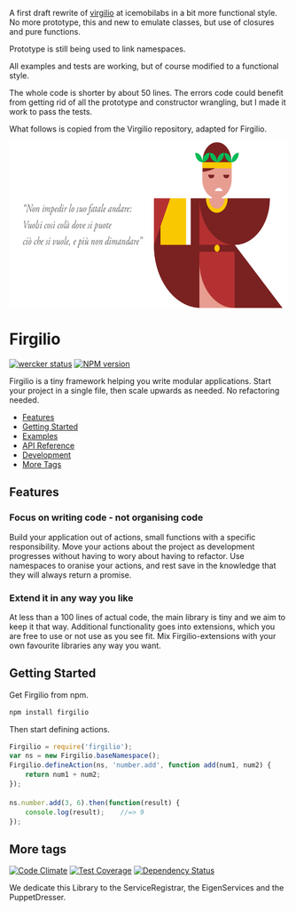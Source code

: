 A first draft rewrite of [virgilio](https://github.com/icemobilelab/virgilio) at icemobilabs in a bit more functional style. No more prototype, this and new to emulate classes, but use of closures and pure functions.

Prototype is still being used to link namespaces.

All examples and tests are working, but of course modified to a functional style.

The whole code is shorter by about 50 lines. The errors code could benefit from getting rid of all the prototype and constructor wrangling, but I made it work to pass the tests.

What follows is copied from the Virgilio repository, adapted for Firgilio.

<a href="https://github.com/michiejoris/firgilio"><img src="https://raw.githubusercontent.com/michieljoris/firgilio/master/images/firgilio.png" align="center"  height="300" width="600"/></a>

# Firgilio
[![wercker status](https://app.wercker.com/status/69a7f421e9d59612238df4e8af206558/s/master "wercker status")](https://app.wercker.com/project/bykey/69a7f421e9d59612238df4e8af206558)
[![NPM version](https://badge.fury.io/js/firgilio.svg)](http://badge.fury.io/js/firgilio)

Firgilio is a tiny framework helping you write modular applications.
Start your project in a single file, then scale upwards as needed.
No refactoring needed.

* [Features](#features)
* [Getting Started](#getting-started)
* [Examples](https://github.com/michieljoris/firgilio/tree/master/examples)
* [API Reference](https://github.com/michieljoris/firgilio/wiki/API)
* [Development](https://github.com/michieljoris/firgilio/wiki/Development)
* [More Tags](#more-tags)

## Features

### Focus on writing code - not organising code
Build your application out of actions, small functions with a specific responsibility.
Move your actions about the project as development progresses without having to  wory about having to refactor.
Use namespaces to oranise your actions, and rest save in the knowledge that they will always return a promise.

### Extend it in any way you like
At less than a 100 lines of actual code, the main library is tiny and we aim to keep it that way.
Additional functionality goes into extensions, which you are free to use or not use as you see fit.
Mix Firgilio-extensions with your own favourite libraries any way you want.

## Getting Started
Get Firgilio from npm.

```js
npm install firgilio
```

Then start defining actions.

```js
Firgilio = require('firgilio');
var ns = new Firgilio.baseNamespace();
Firgilio.defineAction(ns, 'number.add', function add(num1, num2) {
    return num1 + num2;
});

ns.number.add(3, 6).then(function(result) {
    console.log(result);    //=> 9
});
```

## More tags
[![Code Climate](https://codeclimate.com/github/michieljoris/firgilio/badges/gpa.svg)](https://codeclimate.com/github/michieljoris/firgilio)
[![Test Coverage](https://codeclimate.com/github/michieljoris/firgilio/badges/coverage.svg)](https://codeclimate.com/github/michieljoris/firgilio)
[![Dependency Status](https://gemnasium.com/michieljoris/firgilio.svg)](https://gemnasium.com/michieljoris/firgilio)

We dedicate this Library to the ServiceRegistrar, the EigenServices and the PuppetDresser.
